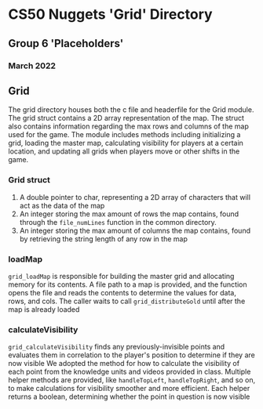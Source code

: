 # CS50 Nuggets 'Grid' Directory

## Group 6 'Placeholders'
### March 2022

## Grid
The grid directory houses both the c file and headerfile for the Grid module. 
The grid struct contains a 2D array representation of the map. The struct also
contains information regarding the max rows and columns of the map used for the game. 
The module includes methods including initializing a grid, loading the master map,
calculating visibility for players at a certain location, and updating all grids when players
move or other shifts in the game.

### Grid struct
1. A double pointer to char, representing a 2D array of characters that will act as
the data of the map
2. An integer storing the max amount of rows the map contains, found through the `file_numLines`
function in the common directory.
3. An integer storing the max amount of columns the map contains, found by retrieving the
string length of any row in the map

### loadMap
`grid_loadMap` is responsible for building the master grid and allocating memory for its
contents. 
A file path to a map is provided, and the function opens the file and reads the contents
to determine the values for data, rows, and cols.
The caller waits to call `grid_distributeGold` until after the map is already loaded

### calculateVisibility
`grid_calculateVisibility` finds any previously-invisible points and evaluates them in
correlation to the player's position to determine if they are now visible
We adopted the method for how to calculate the visibility of each point from the knowledge
units and videos provided in class.
Multiple helper methods are provided, like `handleTopLeft`, `handleTopRight`, and so on, to
make calculations for visibility smoother and more efficient.
Each helper returns a boolean, determining whether the point in question is now visible

